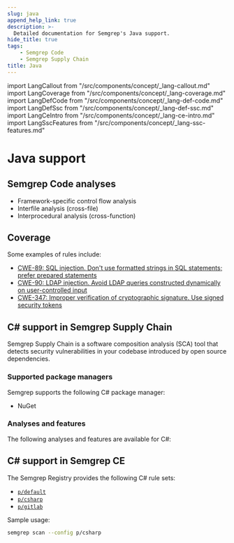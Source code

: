 ```yaml
---
slug: java
append_help_link: true
description: >-
  Detailed documentation for Semgrep's Java support. 
hide_title: true
tags:
    - Semgrep Code
    - Semgrep Supply Chain
title: Java
---
```


import LangCallout from "/src/components/concept/_lang-callout.md"
import LangCoverage from "/src/components/concept/_lang-coverage.md"
import LangDefCode from "/src/components/concept/_lang-def-code.md"
import LangDefSsc from "/src/components/concept/_lang-def-ssc.md"
import LangCeIntro from "/src/components/concept/_lang-ce-intro.md"
import LangSscFeatures from "/src/components/concept/_lang-ssc-features.md"

# Java support

<LangCallout name="Java" />

## Semgrep Code analyses

* Framework-specific control flow analysis 
* Interfile analysis (cross-file)
* Interprocedural analysis (cross-function)

## Coverage 

<LangCoverage />

Some examples of rules include:

- [<i class="fas fa-external-link fa-xs"></i> CWE-89: SQL injection. Don't use formatted strings in SQL statements; prefer prepared statements](https://semgrep.dev/playground/r/csharp.lang.security.sqli.csharp-sqli.csharp-sqli?editorMode=advanced)
- [<i class="fas fa-external-link fa-xs"></i> CWE-90: LDAP injection. Avoid LDAP queries constructed dynamically on user-controlled input](https://semgrep.dev/playground/r/csharp.dotnet.security.audit.ldap-injection.ldap-injection?editorMode=advanced)
- [<i class="fas fa-external-link fa-xs"></i> CWE-347: Improper verification of cryptographic signature. Use signed security tokens](https://semgrep.dev/playground/r/csharp.lang.security.cryptography.unsigned-security-token.unsigned-security-token?editorMode=advanced)

## C# support in Semgrep Supply Chain

Semgrep Supply Chain is a software composition analysis (SCA) tool that detects security vulnerabilities in your codebase introduced by open source dependencies.

<LangDefSsc />

### Supported package managers

Semgrep supports the following C# package manager:

- NuGet

### Analyses and features

The following analyses and features are available for C#:

<LangSscFeatures />

## C# support in Semgrep CE

<LangCeIntro />

The Semgrep Registry provides the following  C# rule sets:

- [<i class="fas fa-external-link fa-xs"></i> `p/default`](https://semgrep.dev/p/default)
- [<i class="fas fa-external-link fa-xs"></i> `p/csharp`](https://semgrep.dev/p/csharp)
- [<i class="fas fa-external-link fa-xs"></i> `p/gitlab`](https://semgrep.dev/p/gitlab)

<!-- config
- [<i class="fas fa-external-link fa-xs"></i> `p/trailofbits`](https://semgrep.dev/p/trailofbits)
- [<i class="fas fa-external-link fa-xs"></i> `p/gitlab`](https://semgrep.dev/p/gitlab)
-->
Sample usage:

```bash
semgrep scan --config p/csharp
```
